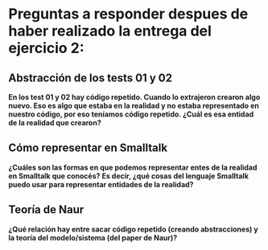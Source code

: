 # Preguntas a responder despues de haber realizado la entrega del ejercicio 2:

## Abstracción de los tests 01 y 02
**En los test 01 y 02 hay código repetido. Cuando lo extrajeron crearon algo nuevo. Eso es algo que estaba en la realidad y no estaba representado en nuestro código, por eso teníamos código repetido. ¿Cuál es esa entidad de la realidad que crearon?**

## Cómo representar en Smalltalk
**¿Cuáles son las formas en que podemos representar entes de la realidad en Smalltalk que conocés? Es decir, ¿qué cosas del lenguaje Smalltalk puedo usar para representar entidades de la realidad?**

## Teoría de Naur
**¿Qué relación hay entre sacar código repetido (creando abstracciones) y la teoría del modelo/sistema (del paper de Naur)?**
